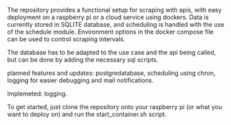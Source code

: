 The repository provides a functional setup for scraping with apis, with easy deployment on a raspberry pi or a cloud service using dockers. Data is currently stored in SQLITE database, and scheduling is handled with the use of the schedule module. Environment options in the docker compose file can be used to control scraping intervals. 

The database has to be adapted to the use case and the api being called, but can be done by adding the necessary sql scripts. 

planned features and updates: postgredatabase, scheduling using chron, logging for easier debugging and mail notifications.  

Implemeted: logging.

To get started, just clone the repository onto your raspberry pi (or what you want to deploy on) and run the start_container.sh script.
